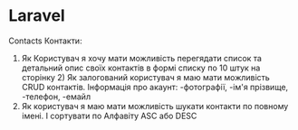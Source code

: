 # Laravel
Contacts
Контакти:
1) Як Користувач я хочу мати можливість перегядати список та детальний опис своїх контактів в формі списку по 10 штук на сторінку 2) Як залогований користувач я маю мати можливість CRUD контактів. Інформація про акаунт: 
-фотографії, 
-ім'я прізвище, 
-телефон, 
-емайл 
3) Як користувач я маю мати можливість шукати контакти по повному імені. І сортувати по Алфавіту ASC або DESC
